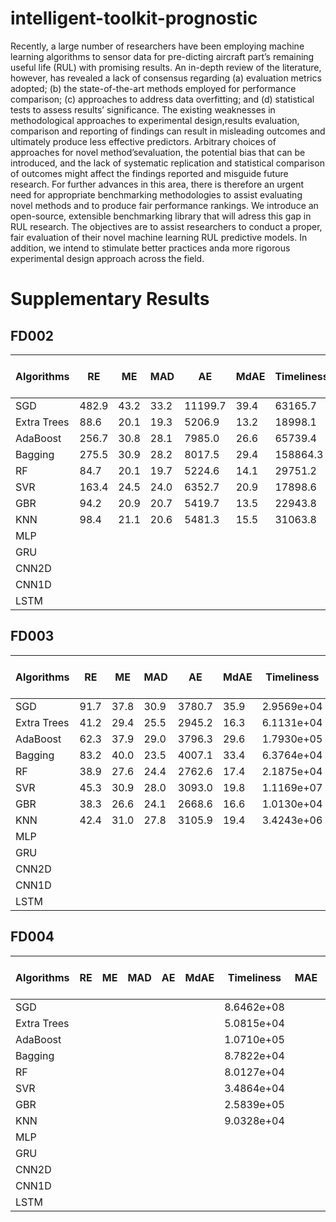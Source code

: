 # intelligent-toolkit-prognostic

Recently,  a  large  number  of  researchers  have  been employing  machine  learning  algorithms  to  sensor  data  for  pre-dicting aircraft part’s remaining useful life (RUL) with promising results.   An   in-depth   review   of   the   literature,   however,   has revealed  a  lack  of  consensus  regarding  (a)  evaluation  metrics adopted;  (b)  the  state-of-the-art  methods  employed  for  performance comparison; (c)  approaches  to  address  data  overfitting; and (d) statistical tests to assess results’ significance. The existing weaknesses in methodological approaches to experimental design,results evaluation, comparison and reporting of findings can result in misleading outcomes and ultimately produce less effective predictors.  Arbitrary  choices  of  approaches  for  novel  method’sevaluation,  the  potential  bias  that  can  be  introduced,  and  the lack   of   systematic   replication   and   statistical   comparison   of outcomes might affect the findings reported and misguide future research.  For  further  advances  in  this  area,  there  is  therefore an urgent need for appropriate benchmarking methodologies to assist evaluating novel methods and to produce fair performance rankings.  We  introduce  an  open-source,  extensible benchmarking library that will adress this gap in RUL research. The  objectives  are  to  assist  researchers  to  conduct  a  proper, fair  evaluation  of  their  novel  machine  learning  RUL  predictive models. In addition, we intend to stimulate better practices anda  more  rigorous  experimental  design  approach  across  the  field.

# Supplementary Results

## FD002
| Algorithms  | RE    | ME  | MAD | AE     | MdAE | Timeliness | MAE | RMSE | R²   | sMAPE (%) | Training Time (s) | Testing Time (s) |
|-------------|-------|-----|-----|--------|------|------------|-----|------|------|-----------|-------------------|------------------|
| SGD         | 482.9 | 43.2|33.2 | 11199.7|39.4  | 63165.7    | 43.2| 51.7 | 0.073| 59.6      |   0.064           |                  |
| Extra Trees | 88.6  | 20.1|19.3 | 5206.9 |13.2  | 18998.1    | 20.1| 27.4 | 0.738| 27.9      |   58.6            |                  |
| AdaBoost    | 256.7 | 30.8|28.1 | 7985.0 |26.6  | 65739.4    | 30.8| 37.4 | 0.514| 48.5      |   51.5            |                  |
| Bagging     | 275.5 | 30.9|28.2 | 8017.5 |29.4  | 158864.3   | 30.9| 36.6 | 0.534| 50.4      |   3.97            |                  |
| RF          | 84.7  | 20.1|19.7 | 5224.6 |14.1  | 29751.2    | 20.1| 27.9 | 0.730| 27.6      |   110.5           |                  |
| SVR         | 163.4 | 24.5|24.0 | 6352.7 |20.9  | 17898.6    | 24.5| 30.3 | 0.682| 45.8      |   141.9           |                  |
| GBR         | 94.2  | 20.9|20.7 | 5419.7 |13.5  | 22943.8    | 20.9| 28.2 | 0.723| 33.3      |   29.9            |                  |
| KNN         | 98.4  | 21.1|20.6 | 5481.3 |15.5  | 31063.8    | 21.1| 28.5 | 0.717| 30.1      |   0.011           |                  |
| MLP         |       |     |     |        |      |            |     |      |     |            |                   |                  |
| GRU         |       |     |     |        |      |            |     |      |     |            |                   |                  |
| CNN2D       |       |     |     |        |      |            |     |      |     |            |                   |                  |
| CNN1D       |       |     |     |        |      |            |     |      |     |            |                   |                  |
| LSTM        |       |     |     |        |      |            |     |      |     |            |                   |                  |

## FD003
| Algorithms  | RE | ME | MAD | AE     | MdAE | Timeliness | MAE | RMSE | R²   | sMAPE (%) | Training Time (s) | Testing Time (s) |
|-------------|----|----|-----|--------|------|------------|-----|------|------|-----------|-------------------|------------------|
| SGD         |91.7|37.8| 30.9| 3780.7 |35.9  | 2.9569e+04 |37.8 | 45.2 |-0.195| 55.6      |  0.137            |   0.002               |
| Extra Trees |41.2|29.4| 25.5| 2945.2 |16.3  | 6.1131e+04 | 29.4| 41.8 |-0.020| 31.3      |  6.763            |   0.044               |
| AdaBoost    |62.3|37.9| 29.0| 3796.3 |29.6  | 1.7930e+05 | 37.9| 50.2 |-0.474| 43.4      |  119.9            |   0.065               |
| Bagging     |83.2|40.0| 23.5| 4007.1 |33.4  | 6.3764e+04 | 40.0| 48.5 |-0.376| 49.4      |  0.494            |   0.013               |
| RF          |38.9|27.6| 24.4| 2762.6 |17.4  | 2.1875e+04 | 27.6| 38.9 |0.114 | 30.2      |  25.9             |   0.041               |
| SVR         |45.3|30.9| 28.0| 3093.0 |19.8  | 1.1169e+07 | 30.9| 45.4 |-0.206| 34.6      |   28.0            |   0.099               |
| GBR         |38.3|26.6| 24.1| 2668.6 |16.6  | 1.0130e+04 | 26.6| 37.2 |0.189 | 31.8      |   10.2            |   0.004               |
| KNN         |42.4|31.0| 27.8| 3105.9 |19.4  | 3.4243e+06 | 31.0| 45.5 |-0.210| 31.8      |   0.023           |   0.071               |
| MLP         |    |    |     |        |      |            |     |      |      |           |                   |                       |
| GRU         |    |    |     |        |      |            |     |      |      |           |                   |                       |
| CNN2D       |    |    |     |        |      |            |     |      |      |           |                   |                       |
| CNN1D       |    |    |     |        |      |            |     |      |      |           |                   |                       |
| LSTM        |    |    |     |        |      |            |     |      |      |           |                   |                       |

## FD004
| Algorithms  | RE | ME | MAD | AE | MdAE | Timeliness | MAE | RMSE | R² | sMAPE (%) | Training Time (s) | Testing Time (s) |
|-------------|----|----|-----|----|------|------------|-----|------|-----|-----------|-------------------|------------------|
| SGD         |    |    |     |    |      | 8.6462e+08 |     | 59.8 |     |           |                   |                  |
| Extra Trees |    |    |     |    |      | 5.0815e+04 |     | 37.5 |     |           |                   |                  |
| AdaBoost    |    |    |     |    |      | 1.0710e+05 |     | 49.6 |     |           |                   |                  |
| Bagging     |    |    |     |    |      | 8.7822e+04 |     | 51.1 |     |           |                   |                  |
| RF          |    |    |     |    |      | 8.0127e+04 |     | 38.6 |     |           |                   |                  |
| SVR         |    |    |     |    |      | 3.4864e+04 |     | 37.2 |     |           |                   |                  |
| GBR         |    |    |     |    |      | 2.5839e+05 |     | 40.3 |     |           |                   |                  |
| KNN         |    |    |     |    |      | 9.0328e+04 |     | 40.2 |     |           |                   |                  |
| MLP         |    |    |     |    |      |            |     |      |     |           |                   |                  |
| GRU         |    |    |     |    |      |            |     |      |     |           |                   |                  |
| CNN2D       |    |    |     |    |      |            |     |      |     |           |                   |                  |
| CNN1D       |    |    |     |    |      |            |     |      |     |           |                   |                  |
| LSTM        |    |    |     |    |      |            |     |      |     |           |                   |                  |
